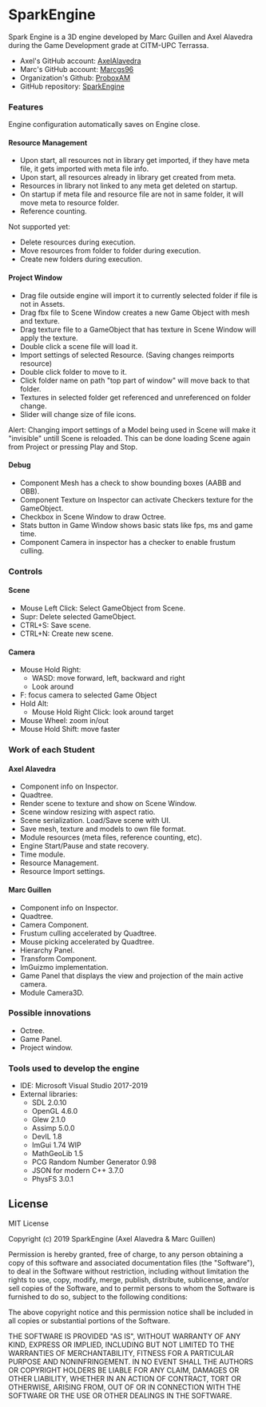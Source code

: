 # SparkEngine
Spark Engine is a 3D engine developed by Marc Guillen and Axel Alavedra during the Game Development grade at CITM-UPC Terrassa.

- Axel's GitHub account: [AxelAlavedra](https://github.com/AxelAlavedra)
- Marc's GitHub account: [Marcgs96](https://github.com/Marcgs96)
- Organization's Github: [ProboxAM](https://github.com/ProboxAM)
- GitHub repository: [SparkEngine](https://github.com/ProboxAM/SparkEngine)

### Features
Engine configuration automatically saves on Engine close.

#### Resource Management
- Upon start, all resources not in library get imported, if they have meta file, it gets imported with meta file info.
- Upon start, all resources already in library get created from meta.
- Resources in library not linked to any meta get deleted on startup.
- On startup if meta file and resource file are not in same folder, it will move meta to resource folder.
- Reference counting.

Not supported yet:
- Delete resources during execution.
- Move resources from folder to folder during execution.
- Create new folders during execution.

#### Project Window
- Drag file outside engine will import it to currently selected folder if file is not in Assets.
- Drag fbx file to Scene Window creates a new Game Object with mesh and texture.
- Drag texture file to a GameObject that has texture in Scene Window will apply the texture.
- Double click a scene file will load it.
- Import settings of selected Resource. (Saving changes reimports resource)
- Double click folder to move to it.
- Click folder name on path "top part of window" will move back to that folder.
- Textures in selected folder get referenced and unreferenced on folder change.
- Slider will change size of file icons.

Alert:
Changing import settings of a Model being used in Scene will make it "invisible" untill Scene is reloaded. This can be done loading Scene again from Project or pressing Play and Stop.

#### Debug
- Component Mesh has a check to show bounding boxes (AABB and OBB).
- Component Texture on Inspector can activate Checkers texture for the GameObject.
- Checkbox in Scene Window to draw Octree.
- Stats button in Game Window shows basic stats like fps, ms and game time.
- Component Camera in inspector has a checker to enable frustum culling.

### Controls
#### Scene
- Mouse Left Click: Select GameObject from Scene.
- Supr: Delete selected GameObject.
- CTRL+S: Save scene.
- CTRL+N: Create new scene.

#### Camera
- Mouse Hold Right:
	- WASD: move forward, left, backward and right
	- Look around
- F: focus camera to selected Game Object
- Hold Alt:
	- Mouse Hold Right Click: look around target
- Mouse Wheel: zoom in/out
- Mouse Hold Shift: move faster


### Work of each Student
#### Axel Alavedra
- Component info on Inspector.
- Quadtree.
- Render scene to texture and show on Scene Window.
- Scene window resizing with aspect ratio.
- Scene serialization. Load/Save scene with UI.
- Save mesh, texture and models to own file format.
- Module resources (meta files, reference counting, etc).
- Engine Start/Pause and state recovery.
- Time module.
- Resource Management.
- Resource Import settings.

#### Marc Guillen
- Component info on Inspector.
- Quadtree.
- Camera Component.
- Frustum culling accelerated by Quadtree.
- Mouse picking accelerated by Quadtree.
- Hierarchy Panel.
- Transform Component.
- ImGuizmo implementation.
- Game Panel that displays the view and projection of the main active camera.
- Module Camera3D.

### Possible innovations

- Octree.
- Game Panel.
- Project window.

### Tools used to develop the engine

- IDE: Microsoft Visual Studio 2017-2019
- External libraries: 
	- SDL 2.0.10
	- OpenGL 4.6.0
	- Glew 2.1.0
	- Assimp 5.0.0
	- DevIL 1.8
	- ImGui 1.74 WIP
	- MathGeoLib 1.5
	- PCG Random Number Generator 0.98
	- JSON for modern C++ 3.7.0
	- PhysFS 3.0.1

## License

MIT License

Copyright (c) 2019 SparkEngine (Axel Alavedra & Marc Guillen)

Permission is hereby granted, free of charge, to any person obtaining a copy
of this software and associated documentation files (the "Software"), to deal
in the Software without restriction, including without limitation the rights
to use, copy, modify, merge, publish, distribute, sublicense, and/or sell
copies of the Software, and to permit persons to whom the Software is
furnished to do so, subject to the following conditions:

The above copyright notice and this permission notice shall be included in all
copies or substantial portions of the Software.

THE SOFTWARE IS PROVIDED "AS IS", WITHOUT WARRANTY OF ANY KIND, EXPRESS OR
IMPLIED, INCLUDING BUT NOT LIMITED TO THE WARRANTIES OF MERCHANTABILITY,
FITNESS FOR A PARTICULAR PURPOSE AND NONINFRINGEMENT. IN NO EVENT SHALL THE
AUTHORS OR COPYRIGHT HOLDERS BE LIABLE FOR ANY CLAIM, DAMAGES OR OTHER
LIABILITY, WHETHER IN AN ACTION OF CONTRACT, TORT OR OTHERWISE, ARISING FROM,
OUT OF OR IN CONNECTION WITH THE SOFTWARE OR THE USE OR OTHER DEALINGS IN THE
SOFTWARE.
